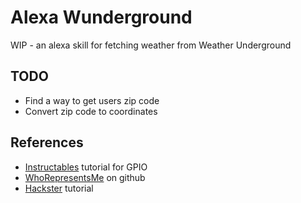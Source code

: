 # Alexa Wunderground

WIP - an alexa skill for fetching weather from Weather Underground

## TODO

- Find a way to get users zip code
- Convert zip code to coordinates

## References

- [Instructables](http://www.instructables.com/id/Control-Raspberry-Pi-GPIO-With-Amazon-Echo-and-Pyt/) tutorial for GPIO
- [WhoRepresentsMe](https://github.com/rondagdag/WhoRepresentsMe) on github
- [Hackster](https://www.hackster.io/RONDAGDAG/who-represents-me-923bdb) tutorial